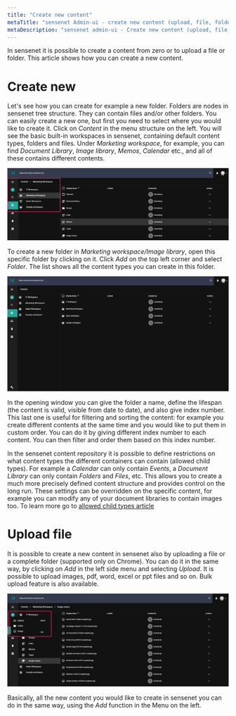 ```yaml
---
title: "Create new content"
metaTitle: "sensenet Admin-ui - create new content (upload, file, folder)"
metaDescription: "sensenet admin-ui - Create new content (upload, file, folder)"
---
```


In sensenet it is possible to create a content from zero or to upload a file or folder. This article shows how you can create a new content.

# Create new
Let's see how you can create for example a new folder.
Folders are nodes in sensenet tree structure. They can contain files and/or other folders. You can easily create a new one, but first you need to select where you would like to create it.
Click on _Content_ in the menu structure on the left. You will see the basic built-in workspaces in sensenet, containing default content types, folders and files.  Under *Marketing workspace*, for example, you can find *Document Library*, *Image library*, *Memos*, *Calendar* etc., and all of these contains different contents.

![admin ui content](../img/admin_ui_content.png)

To create a new folder in *Marketing workspace/Image library*, open this specific folder by clicking on it. Click _Add_ on the top left corner and select *Folder*. The list shows all the content types you can create in this folder.


![add new](../img/add_new.gif)

In the opening window you can give the folder a name, define the lifespan (the content is valid, visible from date to date), and also give index number. This last one is useful for filtering and sorting the content: for example you create different contents at the same time and you would like to put them in custom order. You can do it by giving different index number to each content. You can then filter and order them based on this index number.

In the sensenet content repository it is possible to define restrictions on what content types the different containers can contain (allowed child types). For example a *Calendar* can only contain *Events*, a *Document Library* can only contain *Folders* and *Files*, etc. This allows you to create a much more precisely defined content structure and provides control on the long run. These settings can be overridden on the specific content, for example you can modify any of your document libraries to contain images too. To learn more go to [allowed child types article](/concepts/content-management/06-allowed-child-types)

# Upload file
It is possible to create a new content in sensenet also by uploading a file or a complete folder (supported only on Chrome). You can do it in the same way, by clicking on *Add* in the left side menu and selecting *Upload*.
It is possible to upload images, pdf, word, excel or ppt files and so on. Bulk upload feature is also available.


![upload file](../img/upload_file.png)

Basically, all the new content you would like to create in sensenet you can do in the same way, using the _Add_ function in the Menu on the left.
